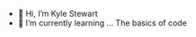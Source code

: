 - 👋 Hi, I’m Kyle Stewart
- 🌱 I’m currently learning ... The basics of code


<!---
KStew1017/KStew1017 is a ✨ special ✨ repository because its `README.md` (this file) appears on your GitHub profile.
You can click the Preview link to take a look at your changes.
--->
